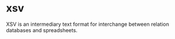 # xsv
XSV is an intermediary text format for interchange between relation databases and spreadsheets.
